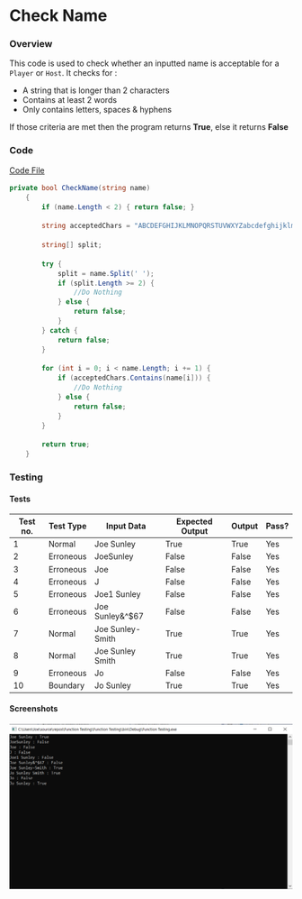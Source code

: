 # Check Name


### Overview
This code is used to check whether an inputted name is acceptable for a `Player` or `Host`.
It checks for :
* A string that is longer than 2 characters
* Contains at least 2 words
* Only contains letters, spaces & hyphens

If those criteria are met then the program returns **True**, else it returns **False**

### Code

[Code File](https://github.com/joesunley/NEA-Project/blob/master/Resources/Code%20Files/Functions/CheckName.cs)

```csharp
private bool CheckName(string name)
    {
        if (name.Length < 2) { return false; }

        string acceptedChars = "ABCDEFGHIJKLMNOPQRSTUVWXYZabcdefghijklmnopqrstuvwxyz- ";

        string[] split;

        try {
            split = name.Split(' ');
            if (split.Length >= 2) {
                //Do Nothing
            } else {
                return false;
            }
        } catch {
            return false;
        }

        for (int i = 0; i < name.Length; i += 1) {
            if (acceptedChars.Contains(name[i])) {
                //Do Nothing
            } else {
                return false;
            }
        }

        return true;
    }
```
### Testing

#### Tests
Test no. | Test Type | Input Data | Expected Output | Output | Pass?
---------|-----------|------------|-----------------|--------|------
1  |Normal|Joe Sunley|True|True| Yes
2  |Erroneous|JoeSunley|False|False| Yes
3  |Erroneous|Joe|False|False| Yes
4  |Erroneous|J|False|False| Yes
5  |Erroneous|Joe1 Sunley|False|False| Yes
6  |Erroneous|Joe Sunley&^$67|False|False| Yes
7  |Normal|Joe Sunley-Smith|True|True| Yes
8  |Normal|Joe Sunley Smith|True|True| Yes
9  |Erroneous|Jo|False|False| Yes
10 |Boundary|Jo Sunley|True|True| Yes
#### Screenshots
![CheckName Testing Screenshots](https://raw.githubusercontent.com/joesunley/NEA-Project/master/Resources/CheckName%20Testing%20Screenshots.png)
